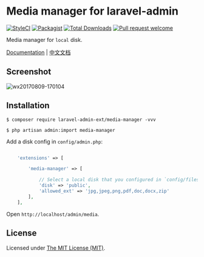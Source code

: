 Media manager for laravel-admin
===============================

[![StyleCI](https://styleci.io/repos/98843192/shield?branch=master)](https://styleci.io/repos/98843192)
[![Packagist](https://img.shields.io/packagist/l/laravel-admin-ext/media-manager.svg?maxAge=2592000)](https://packagist.org/packages/laravel-admin-ext/media-manager)
[![Total Downloads](https://img.shields.io/packagist/dt/laravel-admin-ext/media-manager.svg?style=flat-square)](https://packagist.org/packages/laravel-admin-ext/media-manager)
[![Pull request welcome](https://img.shields.io/badge/pr-welcome-green.svg?style=flat-square)]()


Media manager for `local` disk.

[Documentation](http://laravel-admin.org/docs/#/en/extension-media-manager) | [中文文档](http://laravel-admin.org/docs/#/zh/extension-media-manager)

## Screenshot

![wx20170809-170104](https://user-images.githubusercontent.com/1479100/29113762-99886c32-7d24-11e7-922d-5981a5849c7a.png)

## Installation

```
$ composer require laravel-admin-ext/media-manager -vvv

$ php artisan admin:import media-manager
```

Add a disk config in `config/admin.php`:

```php

    'extensions' => [

        'media-manager' => [

            // Select a local disk that you configured in `config/filesystem.php`
            'disk' => 'public',
            'allowed_ext' => 'jpg,jpeg,png,pdf,doc,docx,zip'
        ],
    ],

```


Open `http://localhost/admin/media`.

License
------------
Licensed under [The MIT License (MIT)](LICENSE).
